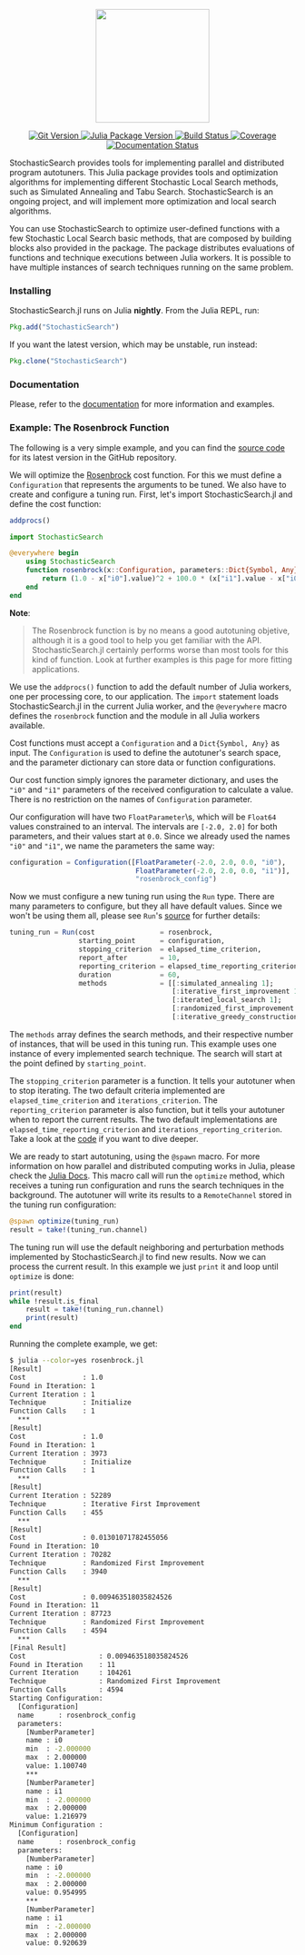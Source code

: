 [build-status-img]: https://travis-ci.org/phrb/StochasticSearch.jl.svg?branch=master
[cov-status-img]: https://coveralls.io/repos/phrb/StochasticSearch.jl/badge.svg?branch=master
[git-version-img]: https://badge.fury.io/gh/phrb%2FStochasticSearch.jl.svg
[docs-status-img]: https://readthedocs.org/projects/stochasticsearchjl/badge/?version=latest
[julia-version-img]: http://pkg.julialang.org/badges/StochasticSearch_0.6.svg

[build-status-url]: https://travis-ci.org/phrb/StochasticSearch.jl
[cov-status-url]: https://coveralls.io/r/phrb/StochasticSearch.jl?branch=master
[git-version-url]: https://badge.fury.io/gh/phrb%2FStochasticSearch.jl
[docs-status-url]: http://stochasticsearchjl.readthedocs.org/en/latest/?badge=latest
[julia-version-url]: http://pkg.julialang.org/?pkg=StochasticSearch

<p align="center">
    <img src="https://github.com/phrb/StochasticSearch.jl/blob/master/img/logo.svg"
         height="200">
</p>
<p align="center">
    <a href="https://badge.fury.io/gh/phrb%2FStochasticSearch.jl">
        <img src="https://badge.fury.io/gh/phrb%2FStochasticSearch.jl.svg"
             alt="Git Version">
    </a>
    <a href="http://pkg.julialang.org/?pkg=StochasticSearch">
        <img src="http://pkg.julialang.org/badges/StochasticSearch_0.6.svg"
             alt="Julia Package Version">
    </a>
    <a href="https://travis-ci.org/phrb/StochasticSearch.jl">
        <img src="https://travis-ci.org/phrb/StochasticSearch.jl.svg"
             alt="Build Status">
    </a>
    <a href="https://coveralls.io/r/phrb/StochasticSearch.jl">
        <img src="https://coveralls.io/repos/phrb/StochasticSearch.jl/badge.svg"
             alt="Coverage">
    </a>
    <a href="http://stochasticsearchjl.readthedocs.org/en/latest/?badge=latest">
        <img src="https://readthedocs.org/projects/stochasticsearchjl/badge/?version=latest"
             alt="Documentation Status">
    </a>
</p>

StochasticSearch provides tools for implementing parallel and distributed
program autotuners.  This Julia package provides tools and optimization
algorithms for implementing different Stochastic Local Search methods, such as
Simulated Annealing and Tabu Search. StochasticSearch is an ongoing project,
and will implement more optimization and local search algorithms.

You can use StochasticSearch to optimize user-defined functions with a few
Stochastic Local Search basic methods, that are composed by building blocks
also provided in the package. The package distributes evaluations of functions
and technique executions between Julia workers. It is possible to have multiple
instances of search techniques running on the same problem.

### Installing

StochasticSearch.jl runs on Julia **nightly**. From the Julia REPL, run:

```jl
Pkg.add("StochasticSearch")
```

If you want the latest version, which may be unstable, run instead:

```jl
Pkg.clone("StochasticSearch")
```

### Documentation

Please, refer to the
[documentation](http://stochasticsearchjl.readthedocs.org/) for more
information and examples.

### Example: The Rosenbrock Function

The following is a very simple example, and you can find the [source
code](https://github.com/phrb/StochasticSearch.jl/blob/master/examples/rosenbrock/rosenbrock.jl)
for its latest version in the GitHub repository.

We will optimize the
[Rosenbrock](http://en.wikipedia.org/wiki/Rosenbrock_function) cost function.
For this we must define a `Configuration` that represents the arguments to be
tuned. We also have to create and configure a tuning run. First, let's import
StochasticSearch.jl and define the cost function:

``` julia
addprocs()

import StochasticSearch

@everywhere begin
    using StochasticSearch
    function rosenbrock(x::Configuration, parameters::Dict{Symbol, Any})
        return (1.0 - x["i0"].value)^2 + 100.0 * (x["i1"].value - x["i0"].value^2)^2
    end
end
```    
**Note**:

>The Rosenbrock function is by no means a good autotuning objetive, although
>it is a good tool to help you get familiar with the API.
>StochasticSearch.jl certainly performs worse than most tools for this kind
>of function.  Look at further examples is this page for more fitting
>applications.

We use the `addprocs()` function to add the default number of Julia workers,
one per processing core, to our application. The `import` statement loads
StochasticSearch.jl in the current Julia worker, and the `@everywhere` macro defines
the `rosenbrock` function and the module in all Julia workers available.

Cost functions must accept a `Configuration` and a `Dict{Symbol, Any}` as
input. The `Configuration` is used to define the autotuner's search space,
and the parameter dictionary can store data or function configurations.

Our cost function simply ignores the parameter dictionary, and uses the
`"i0"` and `"i1"` parameters of the received configuration to calculate a
value. There is no restriction on the names of `Configuration` parameter.

Our configuration will have two `FloatParameter`\s, which will be `Float64`
values constrained to an interval. The intervals are `[-2.0, 2.0]` for both
parameters, and their values start at `0.0`. Since we already used the names
`"i0"` and `"i1"`, we name the parameters the same way:

``` julia
configuration = Configuration([FloatParameter(-2.0, 2.0, 0.0, "i0"),
                               FloatParameter(-2.0, 2.0, 0.0, "i1")],
                               "rosenbrock_config")
```

Now we must configure a new tuning run using the `Run` type. There are many
parameters to configure, but they all have default values. Since we won't be
using them all, please see `Run`'s
[source](https://github.com/phrb/StochasticSearch.jl/blob/master/src/core/run.jl)
for further details:

``` julia
tuning_run = Run(cost                = rosenbrock,
                 starting_point      = configuration,
                 stopping_criterion  = elapsed_time_criterion,
                 report_after        = 10,
                 reporting_criterion = elapsed_time_reporting_criterion,
                 duration            = 60,
                 methods             = [[:simulated_annealing 1];
                                        [:iterative_first_improvement 1];
                                        [:iterated_local_search 1];
                                        [:randomized_first_improvement 1];
                                        [:iterative_greedy_construction 1];])
```

The `methods` array defines the search methods, and their respective number of
instances, that will be used in this tuning run. This example uses one instance
of every implemented search technique. The search will start at the point
defined by `starting_point`.

The `stopping_criterion` parameter is a function. It tells your autotuner when
to stop iterating. The two default criteria implemented are
`elapsed_time_criterion` and `iterations_criterion`.  The `reporting_criterion`
parameter is also function, but it tells your autotuner when to report the
current results. The two default implementations are
`elapsed_time_reporting_criterion` and `iterations_reporting_criterion`.  Take
a look at the
[code](https://github.com/phrb/StochasticSearch.jl/tree/master/src/core/search/tools)
if you want to dive deeper.

We are ready to start autotuning, using the `@spawn` macro. For more
information on how parallel and distributed computing works in Julia, please
check the [Julia Docs](http://docs.julialang.org/en/latest).  This macro call
will run the `optimize` method, which receives a tuning run configuration and
runs the search techniques in the background. The autotuner will write its
results to a `RemoteChannel` stored in the tuning run configuration:

``` julia
@spawn optimize(tuning_run)
result = take!(tuning_run.channel)
```

The tuning run will use the default neighboring and perturbation methods
implemented by StochasticSearch.jl to find new results. Now we can process the
current result. In this example we just `print` it and loop until `optimize` is
done:

``` julia
print(result)
while !result.is_final
    result = take!(tuning_run.channel)
    print(result)
end
```

Running the complete example, we get:

``` bash
$ julia --color=yes rosenbrock.jl
[Result]
Cost              : 1.0
Found in Iteration: 1
Current Iteration : 1
Technique         : Initialize
Function Calls    : 1
  ***
[Result]
Cost              : 1.0
Found in Iteration: 1
Current Iteration : 3973
Technique         : Initialize
Function Calls    : 1
  ***
[Result]
Current Iteration : 52289
Technique         : Iterative First Improvement
Function Calls    : 455
  ***
[Result]
Cost              : 0.01301071782455056
Found in Iteration: 10
Current Iteration : 70282
Technique         : Randomized First Improvement
Function Calls    : 3940
  ***
[Result]
Cost              : 0.009463518035824526
Found in Iteration: 11
Current Iteration : 87723
Technique         : Randomized First Improvement
Function Calls    : 4594
  ***
[Final Result]
Cost                  : 0.009463518035824526
Found in Iteration    : 11
Current Iteration     : 104261
Technique             : Randomized First Improvement
Function Calls        : 4594
Starting Configuration:
  [Configuration]
  name      : rosenbrock_config
  parameters:
    [NumberParameter]
    name : i0
    min  : -2.000000
    max  : 2.000000
    value: 1.100740
    ***
    [NumberParameter]
    name : i1
    min  : -2.000000
    max  : 2.000000
    value: 1.216979
Minimum Configuration :
  [Configuration]
  name      : rosenbrock_config
  parameters:
    [NumberParameter]
    name : i0
    min  : -2.000000
    max  : 2.000000
    value: 0.954995
    ***
    [NumberParameter]
    name : i1
    min  : -2.000000
    max  : 2.000000
    value: 0.920639
```
